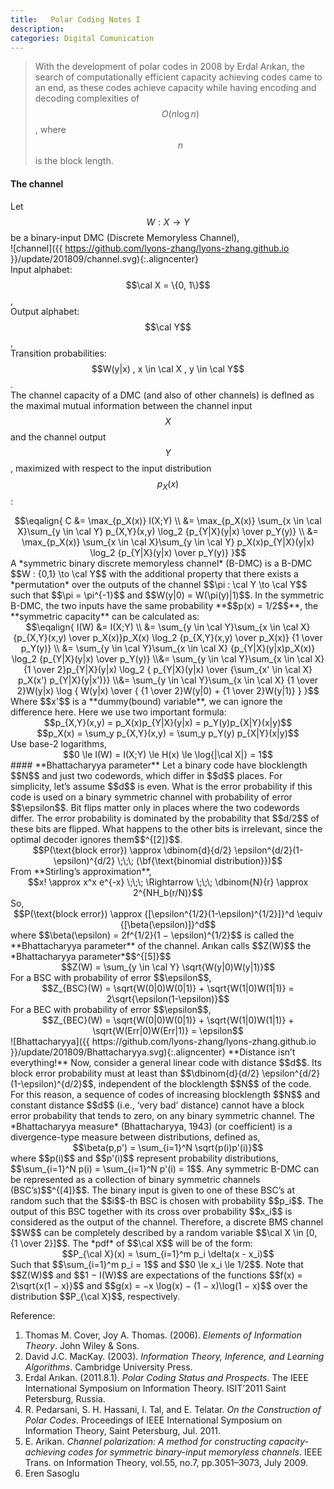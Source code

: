 ```yaml
---
title:   Polar Coding Notes I
description: 
categories: Digital Comunication
---
```


>  With the development of polar codes in 2008 by Erdal Arıkan, the search of computationally efficient capacity achieving codes came to an end, as these codes achieve capacity while having encoding and decoding complexities of $$O(n \log n)$$, where $$n$$ is the block length.
  
#### **The channel**  
Let $$W : X \to Y$$ be a binary-input DMC (Discrete Memoryless Channel),  
![channel]({{ https://github.com/lyons-zhang/lyons-zhang.github.io }}/update/201809/channel.svg){:.aligncenter}  
Input alphabet: $$\cal X = \{0, 1\}$$,  
Output alphabet: $$\cal Y$$,  
Transition probabilities: $$W(y|x) , x \in \cal X , y \in \cal Y$$.  
The channel capacity of a DMC (and also of other channels) is deflned as the maximal mutual information between the channel input $$X$$ and the channel output $$Y$$, maximized
with respect to the input distribution $$p_X (x)$$:  
<center>$$\eqalign{ C &= \max_{p_X(x)} I(X;Y) \\ &= \max_{p_X(x)} \sum_{x \in \cal X}\sum_{y \in \cal Y} p_{X,Y}(x,y) \log_2 {p_{Y|X}(y|x) \over p_Y(y)} \\ &= \max_{p_X(x)} \sum_{x \in \cal X}\sum_{y \in \cal Y} p_X(x)p_{Y|X}(y|x) \log_2 {p_{Y|X}(y|x) \over p_Y(y)} }$$</center>
A *symmetric binary discrete memoryless channel* (B-DMC) is a B-DMC $$W : {0,1} \to \cal Y$$ with the additional property that there exists a *permutation* over the outputs of the channel $$\pi : \cal Y \to \cal Y$$ such that $$\pi = \pi^{-1}$$ and $$W(y|0) = W(\pi(y)|1)$$.  
In the symmetric B-DMC, the two inputs have the same probability **$$p(x) = 1/2$$**, the **symmetric capacity** can be calculated as:  
<center>$$\eqalign{ I(W) &= I(X;Y) \\ &= \sum_{y \in \cal Y}\sum_{x \in \cal X} {p_{X,Y}(x,y) \over p_X(x)}p_X(x) \log_2 {p_{X,Y}(x,y) \over p_X(x)} {1 \over p_Y(y)} \\ &= \sum_{y \in \cal Y}\sum_{x \in \cal X} {p_{Y|X}(y|x)p_X(x)} \log_2 {p_{Y|X}(y|x) \over p_Y(y)} \\&= \sum_{y \in \cal Y}\sum_{x \in \cal X} {1 \over 2}p_{Y|X}(y|x) \log_2 { p_{Y|X}(y|x) \over {\sum_{x' \in \cal X} p_X(x') p_{Y|X}(y|x')}} \\&= \sum_{y \in \cal Y}\sum_{x \in \cal X} {1 \over 2}W(y|x) \log { W(y|x) \over { {1 \over 2}W(y|0) + {1 \over 2}W(y|1)} } }$$</center>  
Where $$x'$$ is a **dummy(bound) variable**, we can ignore the difference here. Here we use two important formula:  
<center>$$p_{X,Y}(x,y) = p_X(x)p_{Y|X}(y|x) = p_Y(y)p_{X|Y}(x|y)$$</center>
<center>$$p_X(x) = \sum_y p_{X,Y}(x,y) = \sum_y p_Y(y) p_{X|Y}(x|y)$$</center>
Use base-2 logarithms,  
<center>$$0 \le I(W) = I(X;Y) \le H(x) \le \log{|\cal X|} = 1$$</center>
#### **Bhattacharyya parameter**  
Let a binary code have blocklength $$N$$ and just two codewords, which differ in $$d$$ places. For simplicity, let’s assume $$d$$ is even.   
What is the error probability if this code is used on a binary symmetric channel with probability of error $$\epsilon$$.   
Bit flips matter only in places where the two codewords differ. The error probability is dominated by the probability that $$d/2$$ of these bits are flipped. What happens to the other bits is irrelevant, since the optimal decoder ignores them$$^{[2]}$$.   
<center>$$P(\text{block error}) \approx \dbinom{d}{d/2} \epsilon^{d/2}(1-\epsilon)^{d/2} \;\;\; (\bf{\text{binomial distribution}})$$</center>   
From **Stirling’s approximation**,   
<center>$$x! \approx x^x e^{-x} \;\;\; \Rightarrow \;\;\; \dbinom{N}{r} \approx 2^{NH_b(r/N)}$$</center>   
So,   
<center>$$P(\text{block error}) \approx {[\epsilon^{1/2}(1-\epsilon)^{1/2}]}^d \equiv {[\beta(\epsilon)]}^d$$</center>  
where $$\beta(\epsilon) = 2f^{1/2}(1 − \epsilon)^{1/2}$$ is called the **Bhattacharyya parameter** of the channel. Arıkan calls $$Z(W)$$ the *Bhattacharyya parameter*$$^{[5]}$$  
<center>$$Z(W) = \sum_{y \in \cal Y} \sqrt{W(y|0)W(y|1)}$$</center>  
For a BSC with probability of error $$\epsilon$$,  
<center>$$Z_{BSC}(W) = \sqrt{W(0|0)W(0|1)} + \sqrt{W(1|0)W(1|1)} = 2\sqrt{\epsilon(1-\epsilon)}$$</center>  
For a BEC with probability of error $$\epsilon$$,  
<center>$$Z_{BEC}(W) = \sqrt{W(0|0)W(0|1)} + \sqrt{W(1|0)W(1|1)} + \sqrt{W(Err|0)W(Err|1)} = \epsilon$$</center>  
![Bhattacharyya]({{ https://github.com/lyons-zhang/lyons-zhang.github.io }}/update/201809/Bhattacharyya.svg){:.aligncenter}  
**Distance isn’t everything!**  
Now, consider a general linear code with distance $$d$$. Its block error probability must at least than $$\dbinom{d}{d/2} \epsilon^{d/2}(1-\epsilon)^{d/2}$$, independent of the blocklength $$N$$ of the code.   
For this reason, a sequence of codes of increasing blocklength $$N$$ and constant distance $$d$$ (i.e., ‘very bad’ distance) cannot have a block error probability that tends to zero, on any binary symmetric channel.  
The *Bhattacharyya measure* (Bhattacharyya, 1943) (or coefficient) is a divergence-type measure between distributions, defined as,   
<center>$$\beta(p,p') = \sum_{i=1}^N \sqrt{p(i)p'(i)}$$</center>   
where $$p(i)$$ and $$p'(i)$$ represent probability distributions, $$\sum_{i=1}^N p(i) = \sum_{i=1}^N p'(i) = 1$$.  
Any symmetric B-DMC can be represented as a collection of binary symmetric channels (BSC’s)$$^{[4]}$$. The binary input is given to one of these BSC’s at random such that the $$i$$-th BSC is chosen with probability $$p_i$$. The output of this BSC together with its cross over probability $$x_i$$ is considered as the output of the channel. Therefore, a discrete BMS channel $$W$$ can be completely described by a random variable $$\cal X \in [0, {1 \over 2}]$$. The *pdf* of $$\cal X$$ will be of the form:  
<center>$$P_{\cal X}(x) = \sum_{i=1}^m p_i \delta(x - x_i)$$</center>
Such that $$\sum_{i=1}^m p_i = 1$$ and $$0 \le x_i \le 1/2$$. Note that $$Z(W)$$ and $$1 − I(W)$$ are expectations of the functions $$f(x) = 2\sqrt{x(1 − x)}$$ and $$g(x) = −x \log(x) − (1 − x)\log(1 − x)$$ over the distribution $$P_{\cal X}$$, respectively.  


Reference:  
1. Thomas M. Cover, Joy A. Thomas. (2006). *Elements of Information Theory*. John Wiley & Sons. 
2. David J.C. MacKay. (2003). *Information Theory, Inference, and Learning Algorithms*. Cambridge University Press.  
3. Erdal Arıkan. (2011.8.1). *Polar Coding Status and Prospects*. The IEEE International Symposium on Information Theory. ISIT’2011 Saint Petersburg, Russia.  
4. R. Pedarsani, S. H. Hassani, I. Tal, and E. Telatar. *On the Construction of Polar Codes*. Proceedings of IEEE International Symposium on Information Theory, Saint Petersburg, Jul. 2011.  
5. E. Arikan. *Channel polarization: A method for constructing capacity-achieving codes for symmetric binary-input memoryless channels*. IEEE Trans. on Information Theory, vol.55, no.7, pp.3051–3073, July 2009.  
6. Eren Sasoglu
